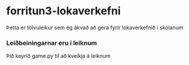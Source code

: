 # forritun3-lokaverkefni

Þetta er tölvuleikur sem ég ákvað að gera fyrir lokaverkefnið í skólanum

### Leiðbeiningarnar eru í leiknum
Þið keyrið game.py til að kveikja á leiknum
